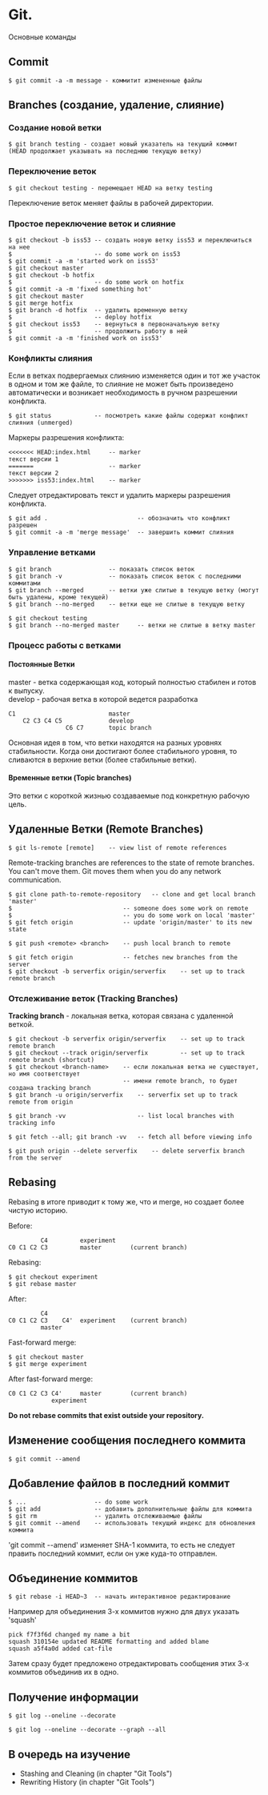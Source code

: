 Git.
====
Основные команды

Commit
------

    $ git commit -a -m message - коммитит измененные файлы

Branches (создание, удаление, слияние)
--------------------------------------

### Создание новой ветки

    $ git branch testing - создает новый указатель на текущий коммит  
    (HEAD продолжает указывать на последнюю текущую ветку)
    
### Переключение веток

    $ git checkout testing - перемещает HEAD на ветку testing

Переключение веток меняет файлы в рабочей директории.

### Простое переключение веток и слияние

    $ git checkout -b iss53 -- создать новую ветку iss53 и переключиться на нее
    $                       -- do some work on iss53
    $ git commit -a -m 'started work on iss53'
    $ git checkout master
    $ git checkout -b hotfix
    $                       -- do some work on hotfix
    $ git commit -a -m 'fixed something hot'
    $ git checkout master
    $ git merge hotfix
    $ git branch -d hotfix  -- удалить временную ветку
    $                       -- deploy hotfix
    $ git checkout iss53    -- вернуться в первоначальную ветку
    $                       -- продолжить работу в ней
    $ git commit -a -m 'finished work on iss53'
    
### Конфликты слияния

Если в ветках подвергаемых слиянию изменяется один и тот же участок в одном и том же файле, то слияние не может быть произведено автоматически и возникает необходимость в ручном разрешении конфликта.

    $ git status            -- посмотреть какие файлы содержат конфликт слияния (unmerged)
    
Маркеры разрешения конфликта:

    <<<<<<< HEAD:index.html     -- marker
    текст версии 1
    =======                     -- marker
    текст версии 2
    >>>>>>> iss53:index.html    -- marker
    
Следует отредактировать текст и удалить маркеры разрешения конфликта.

    $ git add .                         -- обозначить что конфликт разрешен
    $ git commit -a -m 'merge message'  -- завершить коммит слияния
    
### Управление ветками

    $ git branch                -- показать список веток
    $ git branch -v             -- показать список веток с последними коммитами
    $ git branch --merged       -- ветки уже слитые в текущую ветку (могут быть удалены, кроме текущей)
    $ git branch --no-merged    -- ветки еще не слитые в текущую ветку
    
    $ git checkout testing
    $ git branch --no-merged master     -- ветки не слитые в ветку master
    
### Процесс работы с ветками

#### Постоянные Ветки 

master - ветка содержающая код, который полностью стабилен и готов к выпуску.  
develop - рабочая ветка в которой ведется разработка

    C1                          master
        C2 C3 C4 C5             develop
                    C6 C7       topic branch

Основная идея в том, что ветки находятся на разных уровнях стабильности. Когда они достигают более стабильного уровня, то сливаются в верхние ветки (более стабильные ветки).

#### Временные ветки (Topic branches)

Это ветки с короткой жизнью создаваемые под конкретную рабочую цель.

Удаленные Ветки (Remote Branches)
---------------------------------

    $ git ls-remote [remote]    -- view list of remote references
    
Remote-tracking branches are references to the state of remote branches. You can't move them. Git moves them when you do any network communication.

    $ git clone path-to-remote-repository   -- clone and get local branch 'master'
    $                               -- someone does some work on remote
    $                               -- you do some work on local 'master'
    $ git fetch origin              -- update 'origin/master' to its new state
    
    $ git push <remote> <branch>    -- push local branch to remote
    
    $ git fetch origin              -- fetches new branches from the server
    $ git checkout -b serverfix origin/serverfix    -- set up to track remote branch
    
### Отслеживание веток (Tracking Branches)

**Tracking branch** - локальная ветка, которая связана с удаленной веткой.

    $ git checkout -b serverfix origin/serverfix    -- set up to track remote branch
    $ git checkout --track origin/serverfix         -- set up to track remote branch (shortcut)
    $ git checkout <branch-name>    -- если локальная ветка не существует, но имя соответствует  
                                    -- имени remote branch, то будет создана tracking branch
    $ git branch -u origin/serverfix    -- serverfix set up to track remote from origin
    
    $ git branch -vv                    -- list local branches with tracking info
    
    $ git fetch --all; git branch -vv   -- fetch all before viewing info
    
    $ git push origin --delete serverfix    -- delete serverfix branch from the server
    
Rebasing
--------

Rebasing в итоге приводит к тому же, что и merge, но создает более чистую историю.

Before: 
 
             C4         experiment
    C0 C1 C2 C3         master        (current branch)

Rebasing:

    $ git checkout experiment
    $ git rebase master
    
After:  

             C4     
    C0 C1 C2 C3    C4'  experiment    (current branch)
             master

Fast-forward merge:

    $ git checkout master
    $ git merge experiment
    
After fast-forward merge:  

    C0 C1 C2 C3 C4'     master        (current branch)
                experiment
                
**Do not rebase commits that exist outside your repository.**

Изменение сообщения последнего коммита
--------------------------------------
    $ git commit --amend
    
Добавление файлов в последний коммит
------------------------------------
    $ ...                   -- do some work
    $ git add               -- добавить дополнительные файлы для коммита
    $ git rm                -- удалить отслеживаемые файлы
    $ git commit --amend    -- использовать текущий индекс для обновления коммита
    
'git commit --amend' изменяет SHA-1 коммита, то есть не следует править последний коммит, если он уже куда-то отправлен.

Объединение коммитов
--------------------
    $ git rebase -i HEAD~3  -- начать интерактивное редактирование

Например для объединения 3-х коммитов нужно для двух указать 'squash'

    pick f7f3f6d changed my name a bit
    squash 310154e updated README formatting and added blame
    squash a5f4a0d added cat-file
    
Затем сразу будет предложено отредактировать сообщения этих 3-х коммитов объединив их в одно.
    
Получение информации
--------------------

    $ git log --oneline --decorate
    
    $ git log --oneline --decorate --graph --all

В очередь на изучение
---------------------
* Stashing and Cleaning (in chapter "Git Tools")
* Rewriting History (in chapter "Git Tools")
